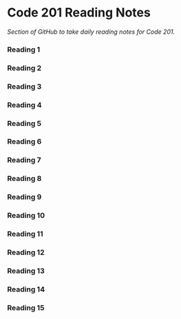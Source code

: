 # Code 201 Reading Notes

*Section of GitHub to take daily reading notes for Code 201.*

### Reading 1

### Reading 2

### Reading 3

### Reading 4

### Reading 5

### Reading 6

### Reading 7

### Reading 8

### Reading 9

### Reading 10

### Reading 11

### Reading 12

### Reading 13

### Reading 14

### Reading 15
